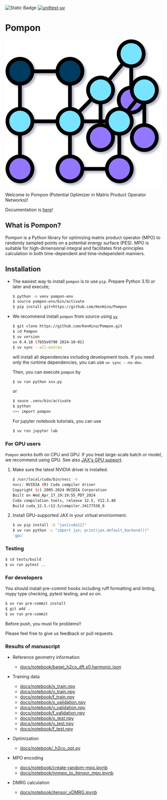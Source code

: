 ![Static Badge](https://img.shields.io/badge/Version-v0.1.0-brightgreen)
[![unittest-uv](https://github.com/KenHino/Pompon/actions/workflows/unittest-uv.yml/badge.svg)](https://github.com/KenHino/Pompon/actions/workflows/unittest-uv.yml)
# Pompon

![](docs/notebook/assets/pompon-logo.svg)

Welcome to Pompon (Potential Optimizer in Matrix Product Operator Networks)!


Documentation is [here](https://kenhino.github.io/Pompon/)!

## What is Pompon?
Pompon is a Python library for optimizing matrix product operator (MPO) to randomly sampled points on a potential energy surface (PES).
MPO is suitable for high-dimensional integral and facilitates first-principles calculation in both time-dependent and time-independent manners.

## Installation

- The easiest way to install `pompon` is to use `pip`.
    Prepare Python 3.10 or later and execute;
    ```bash
    $ python -m venv pompon-env
    $ source pompon-env/bin/activate
    $ pip install git+https://github.com/KenHino/Pompon
    ```

- We recommend install `pompon` from source using [`uv`](https://docs.astral.sh/uv/)

    ```bash
    $ git clone https://github.com/KenHino/Pompon.git
    $ cd Pompon
    $ uv version
    uv 0.4.18 (7b55e9790 2024-10-01)
    $ uv sync --all-extras
    ```
    will install all dependencies including development tools.
    If you need only the runtime dependencies, you can use `uv sync --no-dev`.

    Then, you can execute `pompon` by
    ```bash
    $ uv run python xxx.py
    ```
    or
    ```bash
    $ souce .venv/bin/activate
    $ python
    >>> import pompon
    ```

    For jupyter notebook tutorials, you can use
    ```bash
    $ uv run jupyter lab
    ```

### For GPU users

`Pompon` works both on CPU and GPU.
If you treat large-scale batch or model, we recommend using GPU.
See also [JAX's GPU support](https://jax.readthedocs.io/en/latest/installation.html).

1. Make sure the latest NVIDIA driver is installed.

    ```bash
    $ /usr/local/cuda/bin/nvcc -V
    nvcc: NVIDIA (R) Cuda compiler driver
    Copyright (c) 2005-2024 NVIDIA Corporation
    Built on Wed_Apr_17_19:19:55_PDT_2024
    Cuda compilation tools, release 12.5, V12.5.40
    Build cuda_12.5.r12.5/compiler.34177558_0
    ```

2. Install GPU-supported JAX in your virtual envirionment.

    ```bash
    $ uv pip install -U "jax[cuda12]"
    $ uv run python -c "import jax; print(jax.default_backend())"
    'gpu'
    ```

### Testing

```bash
$ cd tests/build
$ uv run pytest ..
```


### For developers

You should install pre-commit hooks including ruff formatting and linting, mypy type checking, pytest testing, and so on.
```bash
$ uv run pre-commit install
$ git add .
$ uv run pre-commit
```
Before push, you must fix problems!!

Please feel free to give us feedback or pull requests.

### Results of manuscript

- Reference geometry information
    - [docs/notebook/bagel_h2co_dft.s0.harmonic.json](docs/notebook/data/bagel_h2co_dft.s0.harmonic.json)

- Training data
    - [docs/notebook/x_train.npy](docs/notebook/x_train.npy)
    - [docs/notebook/y_train.npy](docs/notebook/y_train.npy)
    - [docs/notebook/f_train.npy](docs/notebook/f_train.npy)
    - [docs/notebook/x_validation.npy](docs/notebook/x_validation.npy)
    - [docs/notebook/y_validation.npy](docs/notebook/y_validation.npy)
    - [docs/notebook/f_validation.npy](docs/notebook/f_validation.npy)
    - [docs/notebook/x_test.npy](docs/notebook/x_test.npy)
    - [docs/notebook/y_test.npy](docs/notebook/y_test.npy)
    - [docs/notebook/f_test.npy](docs/notebook/f_test.npy)

- Optimization
    - [docs/notebook/_h2co_opt.py](docs/notebook/h2co_opt.py)

- MPO encoding
    - [docs/notebook/create-random-mpo.ipynb](docs/notebook/create-random-mpo.ipynb)
    - [docs/notebook/nnmpo_to_itensor_mpo.ipynb](docs/notebook/nnmpo_to_itensor_mpo.ipynb)

- DMRG calculation
    - [docs/notebook/itensor_vDMRG.ipynb](docs/notebook/itensor_vDMRG.ipynb)
